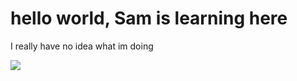 <html>

<h1>hello world, Sam is learning here</h1>
  <p>I really have no idea what im doing</p>
  <img src="[20220401_230624](https://user-images.githubusercontent.com/109213462/178741567-a7706aee-96fa-4f72-a93e-29e22cf963c0.jpg)">

</html>
